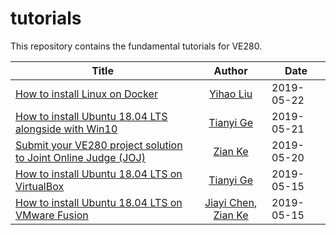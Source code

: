 # tutorials
This repository contains the fundamental tutorials for VE280.

| Title        | Author           | Date  |
| ------------- |:-------------:| ----- |
| [How to install Linux on Docker](https://github.com/ve280/tutorials/blob/master/ubuntu_installation_docker.md) | [Yihao Liu](https://github.com/tc-imba) | 2019-05-22 |
| [How to install Ubuntu 18.04 LTS alongside with Win10](https://github.com/ve280/tutorials/blob/master/ubuntu_installation_dual_boot.md) | [Tianyi Ge](https://github.com/TimothyGe) | 2019-05-21 |
| [Submit your VE280 project solution to Joint Online Judge (JOJ)](https://github.com/ve280/tutorials/blob/master/joj_project_submission.md) | [Zian Ke](https://github.com/zianke) | 2019-05-20 |
| [How to install Ubuntu 18.04 LTS on VirtualBox](https://github.com/ve280/tutorials/blob/master/ubuntu_installation_virtualbox.md) | [Tianyi Ge](https://github.com/TimothyGe) | 2019-05-15 |
| [How to install Ubuntu 18.04 LTS on VMware Fusion](https://github.com/ve280/tutorials/blob/master/ubuntu_installation_vmware.md) | [Jiayi Chen](https://github.com/Janecjy), [Zian Ke](https://github.com/zianke) | 2019-05-15 |
